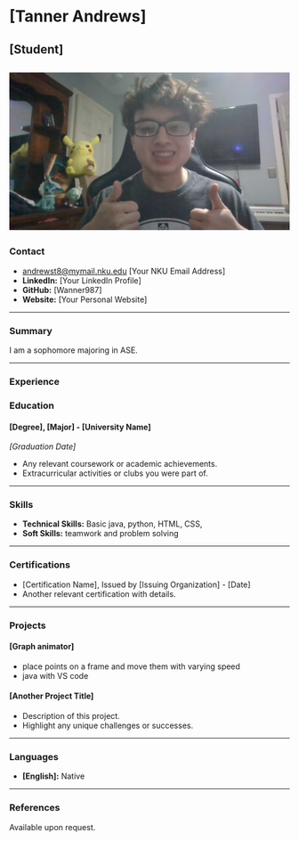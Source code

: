 # [Tanner Andrews]
## [Student]

![Your picture](https://github.com/NicholasCaporusso/NKU-ASE220-assignments-01/blob/main/students/Tanner_Andrews.jpg)
---

### Contact
- andrewst8@mymail.nku.edu [Your NKU Email Address]
- **LinkedIn:** [Your LinkedIn Profile]
- **GitHub:** [Wanner987]
- **Website:** [Your Personal Website]

---

### Summary
I am a sophomore majoring in ASE. 

---

### Experience


### Education

#### [Degree], [Major] - [University Name]
*_[Graduation Date]_*
- Any relevant coursework or academic achievements.
- Extracurricular activities or clubs you were part of.

---

### Skills
- **Technical Skills:** Basic java, python, HTML, CSS, 
- **Soft Skills:** teamwork and problem solving

---

### Certifications
- [Certification Name], Issued by [Issuing Organization] - [Date]
- Another relevant certification with details.

---

### Projects
#### [Graph animator]
- place points on a frame and move them with varying speed  
- java with VS code

#### [Another Project Title]
- Description of this project.
- Highlight any unique challenges or successes.

---

### Languages
- **[English]:** Native

---

### References
Available upon request.
